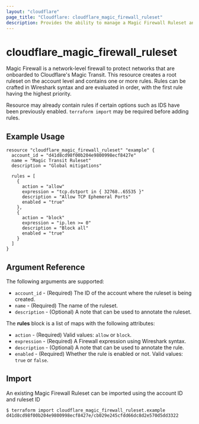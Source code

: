 ```yaml
---
layout: "cloudflare"
page_title: "Cloudflare: cloudflare_magic_firewall_ruleset"
description: Provides the ability to manage a Magic Firewall Ruleset and it's firewall rules which are used with Magic Transit.
---
```


# cloudflare_magic_firewall_ruleset

Magic Firewall is a network-level firewall to protect networks that are onboarded to Cloudflare's Magic Transit. This resource
creates a root ruleset on the account level and contains one or more rules. Rules can be crafted in Wireshark syntax and
are evaluated in order, with the first rule having the highest priority.

Resource may already contain rules if certain options such as IDS have been previously enabled.  `terraform import` may be required before adding rules.

## Example Usage

```hcl
resource "cloudflare_magic_firewall_ruleset" "example" {
  account_id = "d41d8cd98f00b204e9800998ecf8427e"
  name = "Magic Transit Ruleset"
  description = "Global mitigations"

  rules = [
    {
      action = "allow"
      expression = "tcp.dstport in { 32768..65535 }"
      description = "Allow TCP Ephemeral Ports"
      enabled = "true"
    },
    {
      action = "block"
      expression = "ip.len >= 0"
      description = "Block all"
      enabled = "true"
    }
  ]
}
```

## Argument Reference

The following arguments are supported:

- `account_id` - (Required) The ID of the account where the ruleset is being created.
- `name` - (Required) The name of the ruleset.
- `description` - (Optional) A note that can be used to annotate the ruleset.

The **rules** block is a list of maps with the following attributes:

- `action` - (Required) Valid values: `allow` or `block`.
- `expression` - (Required) A Firewall expression using Wireshark syntax.
- `description` - (Optional) A note that can be used to annotate the rule.
- `enabled` - (Required) Whether the rule is enabled or not. Valid values: `true` or `false`.

## Import

An existing Magic Firewall Ruleset can be imported using the account ID and ruleset ID

```
$ terraform import cloudflare_magic_firewall_ruleset.example d41d8cd98f00b204e9800998ecf8427e/cb029e245cfdd66dc8d2e570d5dd3322
```
